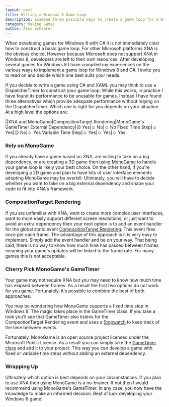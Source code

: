 ```yaml
---
layout: post
title: Writing a Windows 8 Game Loop
description: Examine three possible ways to create a game loop for a Windows Store application.
category: Making Games
author: Alex Schearer
---
```


When developing games for Windows 8 with C# 
it is not immediately clear how to construct a basic game loop. For other Microsoft 
platforms XNA is the obvious choice. However because Microsoft does not support XNA 
in Windows 8, developers are left to their own resources. After developing several 
games for Windows 8 I have compiled my experiences on the various ways to implement 
a game loop for Windows 8 and C#. I invite you to read on and decide which one best 
suits your needs.

If you decide to write a game using C# and XAML you may think to use a DispatcherTimer 
to construct your game loop. While this works, in practice I have found its performance 
to be unusable for games. Instead I have found three alternatives which provide adequate 
performance without relying on the DispatcherTimer. Which one is right for you depends 
on your situation. At a high level the options are:

||XNA and MonoGame|CompositionTarget Rendering|MonoGame's GameTimer
External Dependency|&#9785; Yes|&#9786; No|&#9786; No
Fixed Time Step|&#9786; Yes|&#9785; No|&#9786; Yes
Variable Time Step|&#9786; Yes|&#9786; Yes|&#9786; Yes

### Rely on MonoGame
If you already have a game based on XNA, are willing to take on a big dependency, 
or are creating a 3D game then using [MonoGame][1]
to handle your game loop is likely your best choice. On the other hand, if you're 
developing a 2D game and plan to have lots of user interface elements adopting 
MonoGame may be overkill. Ultimately, you will have to decide whether you want to take 
on a big external dependency and shape your code to fit into XNA's framework.

### CompositionTarget.Rendering
If you are unfamiliar with XNA, want to create more complex user interfaces, want 
to more easily support different screen resolutions, or just want to avoid an extra 
dependency then your next option is to add an event handler for the global static event 
[CompositionTarget.Rendering][2]. 
This event fires once per each frame. The advantage of this approach is it is very easy 
to implement. Simply add the event handler and be on your way. That being said, there 
is no way to know how much time has passed between frames meaning your game's updates 
will be linked to the frame rate. For many games this is not acceptable.

### Cherry Pick MonoGame's GameTimer
Your game may not require XNA but you may need to know how much time has elapsed 
between frames. As a result the first two options do not work for you game. 
Fortunately, it's possible to combine the best of both approaches.

You may be wondering how MonoGame supports a fixed time step in Windows 8. The 
magic takes place in the GameTimer class. If you take a look you’ll see that 
GameTimer also listens for the CompsotionTarget.Rendering event and uses a 
[Stopwatch][3] to keep track of the time between events.

Fortunately, MonoGame is an open source project licensed under the Microsoft 
Public License. As a result you can simply take the [GameTimer class][4] 
and add it to your project. This way you can develop a game with fixed or variable 
time steps without adding an external dependency.

### Wrapping Up
Ultimately which option is best depends on your circumstances. If you plan to use XNA 
then using MonoGame is a no-brainer. If not then I would recommend using MonoGame's 
GameTimer. In any case, you now have the knowledge to make an informed decision. Best 
of luck developing your Windows 8 game!
                            
[1]:http://www.monogame.net/
[2]: http://msdn.microsoft.com/en-us/library/system.windows.media.compositiontarget.rendering.aspx
[3]: http://msdn.microsoft.com/en-us/library/system.diagnostics.stopwatch.aspx
[4]: https://github.com/mono/MonoGame/blob/develop/MonoGame.Framework/GameTimer.cs